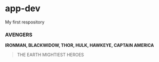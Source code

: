 # app-dev
My first respository
### AVENGERS
**IRONMAN, BLACKWIDOW, THOR, HULK, HAWKEYE, CAPTAIN AMERICA**
> THE EARTH MIGHTIEST HEROES
